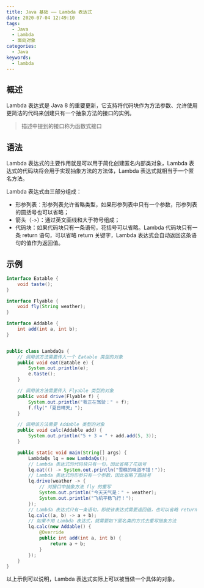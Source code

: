 ```yaml
---
title: Java 基础 —— Lambda 表达式
date: 2020-07-04 12:49:10
tags:
  - Java
  - Lambda
  - 面向对象
categories:
  - Java
keywords:
  - lambda
---
```


## 概述

Lambda 表达式是 Java 8 的重要更新，它支持将代码块作为方法参数、允许使用更简洁的代码来创建只有一个抽象方法的接口的实例。

> 描述中提到的接口称为函数式接口

## 语法

Lambda 表达式的主要作用就是可以用于简化创建匿名内部类对象，Lambda 表达式的代码块将会用于实现抽象方法的方法体，Lambda 表达式就相当于一个匿名方法。

Lambda 表达式由三部分组成：
- 形参列表：形参列表允许省略类型，如果形参列表中只有一个参数，形参列表的圆括号也可以省略；
- 箭头（`->`）：通过英文画线和大于符号组成；
- 代码块：如果代码块只有一条语句，花括号可以省略。Lambda 代码块只有一条 return 语句，可以省略 return 关键字，Lambda 表达式会自动返回这条语句的值作为返回值。

## 示例

```java
interface Eatable {
    void taste();
}

interface Flyable {
    void fly(String weather);
}

interface Addable {
    int add(int a, int b);
}


public class LambdaQs {
    // 调用该方法需要传入一个 Eatable 类型的对象
    public void eat(Eatable e) {
        System.out.println(e);
        e.taste();
    }

    // 调用该方法需要传入 Flyable 类型的对象
    public void drive(Flyable f) {
        System.out.println("我正在驾驶：" + f);
        f.fly("「夏日晴天」");
    }

    // 调用该方法需要 Addable 类型的对象
    public void calc(Addable add) {
        System.out.println("5 + 3 = " + add.add(5, 3));
    }

    public static void main(String[] args) {
        LambdaQs lq = new LambdaQs();
        // Lambda 表达式的代码块只有一句，因此省略了花括号
        lq.eat(() -> System.out.println("雪糕的味道不错！"));
        // Lambda 表达式的形参只有一个参数，因此省略了圆括号
        lq.drive(weather -> {
            // 对接口中抽象方法 fly 的重写
            System.out.println("今天天气是：" + weather);
            System.out.println("飞机平稳飞行！");
        });
        // Lambda 表达式只有一条语句，即使该表达式需要返回值，也可以省略 return
        lq.calc((a, b) -> a + b);
        // 如果不用 Lambda 表达式，就需要如下匿名类的方式去重写抽象方法
        lq.calc(new Addable() {
            @Override
            public int add(int a, int b) {
                return a + b;
            }
        });
    }
}
```

以上示例可以说明，Lambda 表达式实际上可以被当做一个具体的对象。
